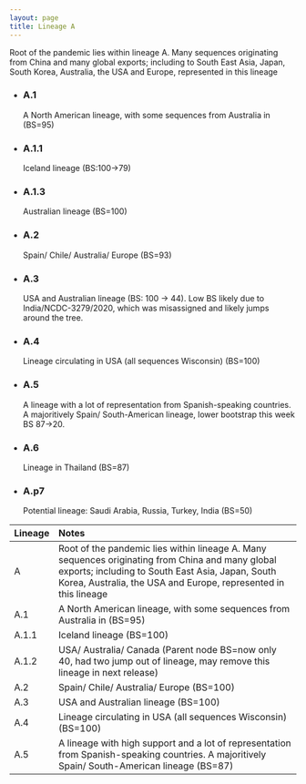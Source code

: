 ```yaml
---
layout: page
title: Lineage A
---
```


<p>Root of the pandemic lies within lineage A. Many sequences originating from China and many global exports; including to South East Asia, Japan, South Korea, Australia, the USA and Europe, represented in this lineage</p>

<ul class="alt">
    <li> <h3>A.1</h3>A North American lineage, with some sequences from Australia in (BS=95)</li>
    <li> <h3>A.1.1</h3>Iceland lineage (BS:100->79)</li>
    <li> <h3>A.1.3</h3>Australian lineage (BS=100)</li>
    <li> <h3>A.2</h3>Spain/ Chile/ Australia/ Europe (BS=93)</li>
    <li> <h3>A.3</h3>USA and Australian lineage (BS: 100 -> 44). Low BS likely due to India/NCDC-3279/2020, which was misassigned and likely jumps around the tree.</li>
    <li> <h3>A.4</h3>Lineage circulating in USA (all sequences Wisconsin) (BS=100)</li>
    <li> <h3>A.5</h3>A lineage with a lot of representation from Spanish-speaking countries. A majoritively Spain/ South-American lineage, lower bootstrap this week BS 87->20.</li>
    <li> <h3>A.6</h3>Lineage in Thailand (BS=87)</li>
    <li> <h3>A.p7</h3>Potential lineage: Saudi Arabia, Russia, Turkey, India (BS=50)</li>
</ul>


| Lineage | Notes |
|:-----|:-----|
| A | Root of the pandemic lies within lineage A. Many sequences originating from China and many global exports; including to South East Asia, Japan, South Korea, Australia, the USA and Europe, represented in this lineage |
| A.1 | A North American lineage, with some sequences from Australia in (BS=95) |
| A.1.1 | Iceland lineage (BS=100) |
| A.1.2 | USA/ Australia/ Canada (Parent node BS=now only 40, had two jump out of lineage, may remove this lineage in next release) |
| A.2 | Spain/ Chile/ Australia/ Europe (BS=100) |
| A.3 | USA and Australian lineage (BS=100) |
| A.4 | Lineage circulating in USA (all sequences Wisconsin) (BS=100) |
| A.5 | A lineage with high support and a lot of representation from Spanish-speaking countries. A majoritively Spain/ South-American lineage (BS=87) |
